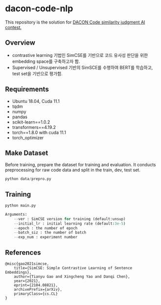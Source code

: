 # dacon-code-nlp
This repository is the solution for [DACON Code similarity judgment AI contest.](https://dacon.io/competitions/official/235900/overview/description)

## Overview
- contrastive learning 기법인 SimCSE를 기반으로 코드 유사성 판단을 위한 embedding space를 구축하고자 함.
- Supervised / Unsupervised 기반의 SimSCE를 수행하여 BERT를 학습하고, test set을 기반으로 평가함.

## Requirements
- Ubuntu 18.04, Cuda 11.1
- tqdm
- numpy
- pandas
- scikit-learn==1.0.2
- transformers==4.19.2
- torch==1.8.0 with cuda 11.1
- torch_optimizer

## Make Dataset
Before training, prepare the dataset for training and evaluation. It conducts preprocessing for raw code data and split in the train, dev, test set.

```python
python data/prepro.py
```

## Training
```python
python main.py

Arguments:
    --ver : SimCSE version for training (default:unsup)
    --initial_lr : initial learning rate (default:3e-5)
    --epoch : the number of epoch
    --batch_siz : the number of batch
    --exp_num : experiment number
```

## References
```
@misc{gao2021simcse,
    title={SimCSE: Simple Contrastive Learning of Sentence Embeddings},
    author={Tianyu Gao and Xingcheng Yao and Danqi Chen},
    year={2021},
    eprint={2104.08821},
    archivePrefix={arXiv},
    primaryClass={cs.CL}
}
```
